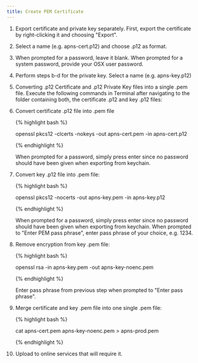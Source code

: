 ```yaml
---
title: Create PEM Certificate
---
```


1. Export certificate and private key separately. First, export the certificate by right-clicking it and choosing "Export".

2. Select a name (e.g. apns-cert.p12) and choose .p12 as format.

3. When prompted for a password, leave it blank. When prompted for a system password, provide your OSX user
    password.

4. Perform steps b-d for the private key. Select a name (e.g. apns-key.p12)

5. Converting .p12 Certificate and .p12 Private Key files into a single .pem file. Execute the following commands in
    Terminal after navigating to the folder containing both, the certificate .p12 and key .p12 files:

6. Convert certificate .p12 file into .pem file

    {% highlight bash %}

    openssl pkcs12 -clcerts -nokeys -out apns-cert.pem -in apns-cert.p12

    {% endhighlight %}
     
    When prompted for a password, simply press enter since no password should have been given when exporting
    from keychain.

7. Convert key .p12 file into .pem file:

    {% highlight bash %}

    openssl pkcs12 -nocerts -out apns-key.pem -in apns-key.p12

    {% endhighlight %}  

    When prompted for a password, simply press enter since no password should have been given when exporting
    from keychain. When prompted to "Enter PEM pass phrase", enter pass phrase of your choice, e.g. 1234.

8. Remove encryption from key .pem file:

    {% highlight bash %}

    openssl rsa -in apns-key.pem -out apns-key-noenc.pem

    {% endhighlight %}  

    Enter pass phrase from previous step when prompted to "Enter pass phrase".

9. Merge certificate and key .pem file into one single .pem file:
    
    {% highlight bash %}

    cat apns-cert.pem apns-key-noenc.pem > apns-prod.pem
    
    {% endhighlight %}  

10. Upload to online services that will require it.

